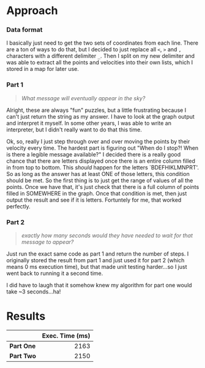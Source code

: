 # Approach
### Data format

I basically just need to get the two sets of coordinates from each line. There are a ton of ways to do that, but I decided
to just replace all `<`, `>` and `,` characters with a different delimiter `_`. Then I split on my new delimiter
and was able to extract all the points and velocities into their own lists, which I stored in a map for later use.


### Part 1
> _What message will eventually appear in the sky?_

Alright, these are always "fun" puzzles, but a little frustrating because I can't just return the string as my answer.
I have to look at the graph output and interpret it myself. In some other years, I was able to write an interpreter,
but I didn't really want to do that this time.

Ok, so, really I just step through over and over moving the points by their velocity every time. The hardest part is
figuring out "When do I stop?! When is there a legible message available?" I decided there is a really good chance
that there are letters displayed once there is an entire column filled in from top to bottom. This _should_
happen for the letters `BDEFHIKLMNPRT'. So as long as the answer has at least ONE of those letters, this condition should be met. So the first thing is
to just get the range of values of all the points. Once we have that, it's just check that there is a full column of
points filled in SOMEWHERE in the graph. Once that condition is met, then just output the result and see if it is letters.
Fortuntely for me, that worked perfectly.

### Part 2
> _exactly how many seconds would they have needed to wait for that message to appear?_

Just run the exact same code as part 1 and return the number of steps. I originally stored the result from part 1
and just used it for part 2 (which means 0 ms execution time), but that made unit testing harder...so I just went back
to running it a second time.

I did have to laugh that it somehow knew my algorithm for part one would take ~3 seconds...ha!

# Results

|              | Exec. Time (ms) |
|--------------|----------------:|
| **Part One** |            2163 |
| **Part Two** |            2150 |

